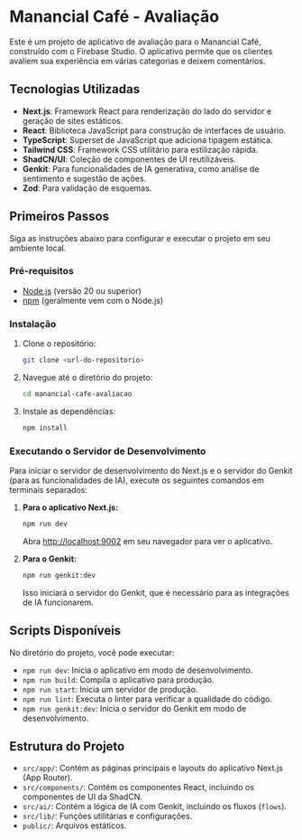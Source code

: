 # Manancial Café - Avaliação

Este é um projeto de aplicativo de avaliação para o Manancial Café, construído com o Firebase Studio. O aplicativo permite que os clientes avaliem sua experiência em várias categorias e deixem comentários.

## Tecnologias Utilizadas

- **Next.js**: Framework React para renderização do lado do servidor e geração de sites estáticos.
- **React**: Biblioteca JavaScript para construção de interfaces de usuário.
- **TypeScript**: Superset de JavaScript que adiciona tipagem estática.
- **Tailwind CSS**: Framework CSS utilitário para estilização rápida.
- **ShadCN/UI**: Coleção de componentes de UI reutilizáveis.
- **Genkit**: Para funcionalidades de IA generativa, como análise de sentimento e sugestão de ações.
- **Zod**: Para validação de esquemas.

## Primeiros Passos

Siga as instruções abaixo para configurar e executar o projeto em seu ambiente local.

### Pré-requisitos

- [Node.js](https://nodejs.org/) (versão 20 ou superior)
- [npm](https://www.npmjs.com/) (geralmente vem com o Node.js)

### Instalação

1. Clone o repositório:
   ```bash
   git clone <url-do-repositorio>
   ```
2. Navegue até o diretório do projeto:
   ```bash
   cd manancial-cafe-avaliacao
   ```
3. Instale as dependências:
   ```bash
   npm install
   ```

### Executando o Servidor de Desenvolvimento

Para iniciar o servidor de desenvolvimento do Next.js e o servidor do Genkit (para as funcionalidades de IA), execute os seguintes comandos em terminais separados:

1.  **Para o aplicativo Next.js:**
    ```bash
    npm run dev
    ```
    Abra [http://localhost:9002](http://localhost:9002) em seu navegador para ver o aplicativo.

2.  **Para o Genkit:**
    ```bash
    npm run genkit:dev
    ```
    Isso iniciará o servidor do Genkit, que é necessário para as integrações de IA funcionarem.

## Scripts Disponíveis

No diretório do projeto, você pode executar:

- `npm run dev`: Inicia o aplicativo em modo de desenvolvimento.
- `npm run build`: Compila o aplicativo para produção.
- `npm run start`: Inicia um servidor de produção.
- `npm run lint`: Executa o linter para verificar a qualidade do código.
- `npm run genkit:dev`: Inicia o servidor do Genkit em modo de desenvolvimento.

## Estrutura do Projeto

- `src/app/`: Contém as páginas principais e layouts do aplicativo Next.js (App Router).
- `src/components/`: Contém os componentes React, incluindo os componentes de UI da ShadCN.
- `src/ai/`: Contém a lógica de IA com Genkit, incluindo os fluxos (`flows`).
- `src/lib/`: Funções utilitárias e configurações.
- `public/`: Arquivos estáticos.
